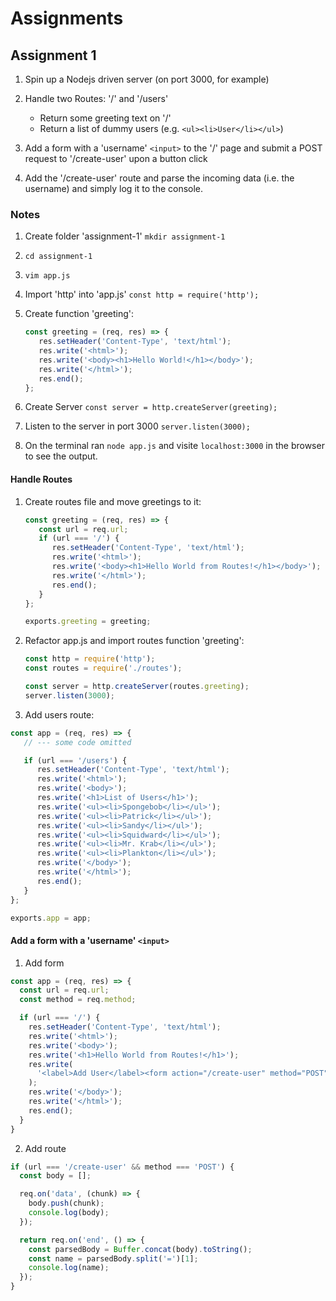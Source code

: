 # Assignments

## Assignment 1

1. Spin up a Nodejs driven server (on port 3000, for example)
2. Handle two Routes: '/' and '/users'

   -  Return some greeting text on '/'
   -  Return a list of dummy users (e.g. `<ul><li>User</li></ul>`)

3. Add a form with a 'username' `<input>` to the '/' page and submit a POST request to '/create-user' upon a button click
4. Add the '/create-user' route and parse the incoming data (i.e. the username) and simply log it to the console.

### Notes

1. Create folder 'assignment-1' `mkdir assignment-1`
2. `cd assignment-1`
3. `vim app.js`
4. Import 'http' into 'app.js' `const http = require('http');`
5. Create function 'greeting':

   ```javascript
   const greeting = (req, res) => {
      res.setHeader('Content-Type', 'text/html');
      res.write('<html>');
      res.write('<body><h1>Hello World!</h1></body>');
      res.write('</html>');
      res.end();
   };
   ```

6. Create Server `const server = http.createServer(greeting);`
7. Listen to the server in port 3000 `server.listen(3000);`
8. On the terminal ran `node app.js` and visite `localhost:3000` in the browser to see the output.

#### Handle Routes

1. Create routes file and move greetings to it:

   ```javascript
   const greeting = (req, res) => {
      const url = req.url;
      if (url === '/') {
         res.setHeader('Content-Type', 'text/html');
         res.write('<html>');
         res.write('<body><h1>Hello World from Routes!</h1></body>');
         res.write('</html>');
         res.end();
      }
   };

   exports.greeting = greeting;
   ```

2. Refactor app.js and import routes function 'greeting':

   ```javascript
   const http = require('http');
   const routes = require('./routes');

   const server = http.createServer(routes.greeting);
   server.listen(3000);
   ```

3. Add users route:

```javascript
const app = (req, res) => {
   // --- some code omitted

   if (url === '/users') {
      res.setHeader('Content-Type', 'text/html');
      res.write('<html>');
      res.write('<body>');
      res.write('<h1>List of Users</h1>');
      res.write('<ul><li>Spongebob</li></ul>');
      res.write('<ul><li>Patrick</li></ul>');
      res.write('<ul><li>Sandy</li></ul>');
      res.write('<ul><li>Squidward</li></ul>');
      res.write('<ul><li>Mr. Krab</li></ul>');
      res.write('<ul><li>Plankton</li></ul>');
      res.write('</body>');
      res.write('</html>');
      res.end();
   }
};

exports.app = app;
```

#### Add a form with a 'username' `<input>`

1. Add form

```javascript
const app = (req, res) => {
  const url = req.url;
  const method = req.method;

  if (url === '/') {
    res.setHeader('Content-Type', 'text/html');
    res.write('<html>');
    res.write('<body>');
    res.write('<h1>Hello World from Routes!</h1>');
    res.write(
      '<label>Add User</label><form action="/create-user" method="POST"><input type="text" name="Create User"><button type="submit">Send</button></form>'
    );
    res.write('</body>');
    res.write('</html>');
    res.end();
  }
}
```
2. Add route
```javascript
if (url === '/create-user' && method === 'POST') {
  const body = [];

  req.on('data', (chunk) => {
    body.push(chunk);
    console.log(body);
  });

  return req.on('end', () => {
    const parsedBody = Buffer.concat(body).toString();
    const name = parsedBody.split('=')[1];
    console.log(name);
  });
}
```

